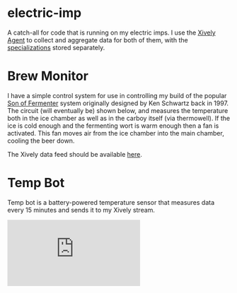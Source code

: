electric-imp
============

A catch-all for code that is running on my electric imps.  I use the [Xively Agent](https://github.com/beardedinventor/electricimp) to collect and aggregate data for both of them, with
the [specializations](https://github.com/jontg/electric-imp/tree/master/lib/agent/xively/) stored separately.

Brew Monitor
============

I have a simple control system for use in controlling my build of the popular [Son of Fermenter](http://home.roadrunner.com/~brewbeer/chiller/chiller.PDF) system originally designed by Ken
Schwartz back in 1997.  The circuit (will eventually be) shown below, and measures the temperature both in the ice chamber as well as in the carboy itself (via thermowell).  If the ice is cold
enough and the fermenting wort is warm enough then a fan is activated.  This fan moves air from the ice chamber into the main chamber, cooling the beer down.

The Xively data feed should be available [here](https://xively.com/feeds/134802722).


Temp Bot
========

Temp bot is a battery-powered temperature sensor that measures data every 15 minutes and sends it to my Xively stream.

[![Analytics](https://ga-beacon.appspot.com/UA-46850189-1/electric-imp/README.md)](https://github.com/igrigorik/ga-beacon)
